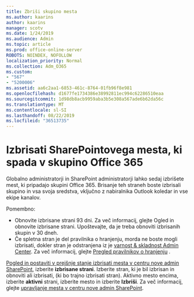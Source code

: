 ```yaml
---
title: Zbriši skupino mesta
ms.author: kaarins
author: kaarins
manager: scotv
ms.date: 1/24/2019
ms.audience: Admin
ms.topic: article
ms.prod: office-online-server
ROBOTS: NOINDEX, NOFOLLOW
localization_priority: Normal
ms.collection: Adm_O365
ms.custom:
- "567"
- "5200006"
ms.assetid: aa6c2aa1-6853-461c-8764-01fb96f8e981
ms.openlocfilehash: d1677fe1734386e38992811ec994c62286510eaa
ms.sourcegitcommit: 1d98db8acb9959aba3b5e308a567ade6b62da56c
ms.translationtype: MT
ms.contentlocale: sl-SI
ms.lasthandoff: 08/22/2019
ms.locfileid: "36513735"
---
```

# <a name="delete-a-sharepoint-site-that-belongs-to-an-office-365-group"></a>Izbrisati SharePointovega mesta, ki spada v skupino Office 365

Globalno administratorji in SharePoint administratorji lahko sedaj izbrišete mest, ki pripadajo skupini Office 365. Brisanje teh straneh boste izbrisali skupino in vsa svoja sredstva, vključno z nabiralnika Outlook koledar in vse ekipe kanalov.
  
Pomembno:

- Obnovite izbrisane strani 93 dni. Za več informacij, glejte Ogled in obnovite izbrisane strani. Upoštevajte, da je treba obnoviti izbrisanih skupin v 30 dneh.
- Če spletna stran je del pravilnika o hranjenju, morda ne boste mogli izbrisati, dokler stran je odstranjena iz je [varnost &amp; skladnost Admin Center](https://protection.office.com/?rfr=AdminCenter#/retention). Za več informacij, glejte [Pregled pravilnikov o hranjenju](https://docs.microsoft.com/office365/securitycompliance/retention-policies#content-in-onedrive-accounts-and-sharepoint-sites) .
  
[Pogled in postaviti v prejšnje stanje izbrisati mesta v centru nove admin SharePoint](https://docs.microsoft.com/sharepoint/view-and-restore-deleted-sites-in-new-admin-center), izberite **izbrisane strani**. Izberite stran, ki je bil izbrisan in obnoviti ali izbrisati, (ki bo trajno izbrisati stran). Aktivno mesto encima, izberite **aktivni** strani, izberite mesto in izberite **Izbriši**. Za več informacij, glejte [upravljanje mesta v centru nove admin SharePoint](https://docs.microsoft.com/sharepoint/manage-sites-in-new-admin-center).
  